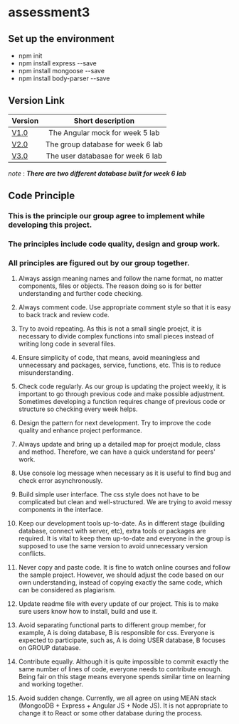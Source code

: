 # assessment3 #

## Set up the environment ##
* npm init
* npm install express --save
* npm install mongoose --save
* npm install body-parser --save

## Version Link ##
| Version      | Short description |
| ------------- |:-------------:| 
|[V1.0](https://github.com/hongnangyanbily/assessment3/tree/1.0)     | The Angular mock for week 5 lab|
|[V2.0](https://github.com/hongnangyanbily/assessment3/tree/2.0)| The group database for week 6 lab|
|[V3.0](https://github.com/hongnangyanbily/assessment3/tree/3.0)| The user databasae for week 6 lab|
*note* : ***There are two different database built for week 6 lab***
## Code Principle
### This is the principle our group agree to implement while developing this project.
### The principles include code quality, design and group work.
### All principles are figured out by our group together.

1.  Always assign meaning names and follow the name format, no matter components, files or objects. The reason doing so is for better understanding and further code checking.

2.  Always comment code. Use appropriate comment style so that it is easy to back track and review code.

3.  Try to avoid repeating. As this is not a small single proejct, it is necessary to divide complex functions into small pieces instead of writing long code in several files.

4.  Ensure simplicity of code, that means, avoid meaningless and unnecessary and packages, service, functions, etc. This is to reduce misunderstanding.

5.  Check code regularly. As our group is updating the project weekly, it is important to go through previous code and make possible adjustment. Sometimes developing a function requires change of previous code or structure so checking every week helps.

6.  Design the pattern for next development. Try to improve the code quality and enhance project performance.

7.  Always update and bring up a detailed map for proejct module, class and method. Therefore, we can have a quick understand for peers' work.

8.  Use console log message when necessary as it is useful to find bug and check error asynchronously.

9.	Build simple user interface. The css style does not have to be complicated but clean and well-structured. We are trying to avoid messy components in the interface.

10. Keep our development tools up-to-date. As in different stage (building database, connect with server, etc), extra tools or packages are required. It is vital to keep them up-to-date and everyone in the group is supposed to use the same version to avoid unnecessary version conflicts.

11.	Never copy and paste code. It is fine to watch online courses and follow the sample project. However, we should adjust the code based on our own understanding, instead of copying exactly the same code, which can be considered as plagiarism.

12.	Update readme file with every update of our project. This is to make sure users know how to install, build and use it.

13.	Avoid separating functional parts to different group member, for example, A is doing database, B is responsible for css. Everyone is expected to participate, such as, A is doing USER database, B focuses on GROUP database.

14.	Contribute equally. Although it is quite impossible to commit exactly the same number of lines of code, everyone needs to contribute enough. Being fair on this stage means everyone spends similar time on learning and working together.

15.	Avoid sudden change. Currently, we all agree on using MEAN stack (MongooDB + Express + Angular JS + Node JS). It is not appropriate to change it to React or some other database during the process.
